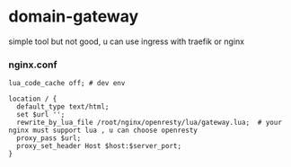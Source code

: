 # domain-gateway
simple tool but not good, u can use ingress with traefik or nginx


### nginx.conf 

```
lua_code_cache off; # dev env

location / {
  default_type text/html;
  set $url '';
  rewrite_by_lua_file /root/nginx/openresty/lua/gateway.lua;  # your nginx must support lua , u can choose openresty
  proxy_pass $url;
  proxy_set_header Host $host:$server_port;
}

```
